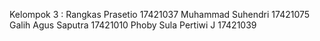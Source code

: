 Kelompok 3 :
Rangkas Prasetio 17421037
Muhammad Suhendri 17421075
Galih Agus Saputra 17421010
Phoby Sula Pertiwi J 17421039